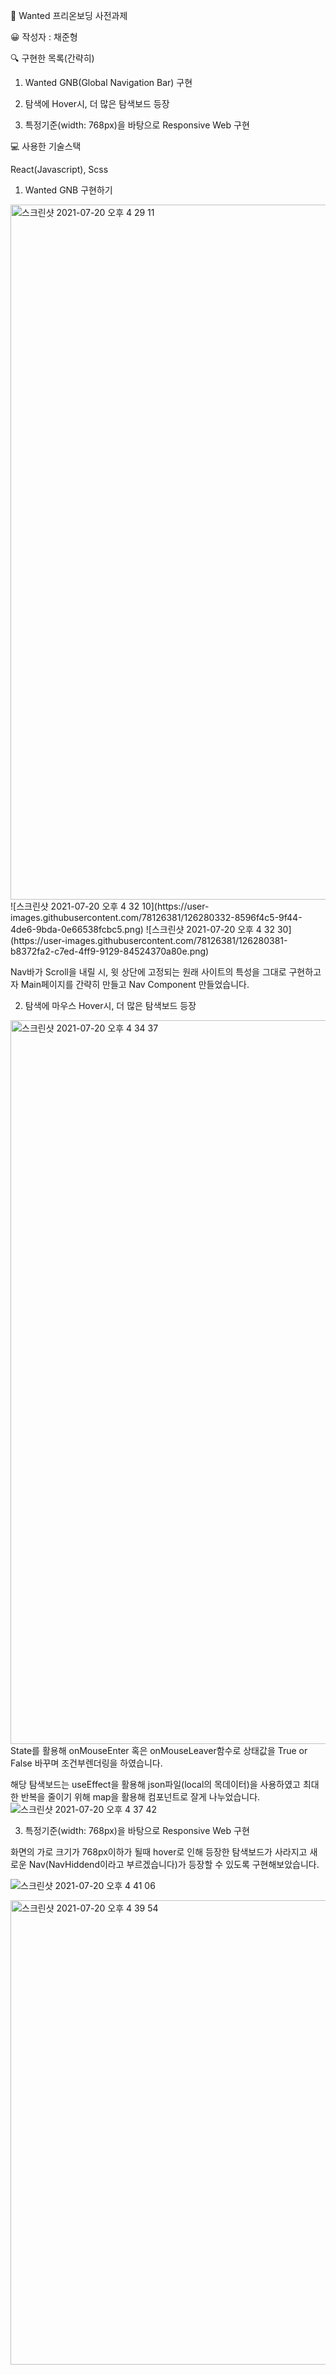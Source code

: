 📌 Wanted 프리온보딩 사전과제

😀 작성자 : 채준형

🔍 구현한 목록(간략히)

  1. Wanted GNB(Global Navigation Bar) 구현

  2. 탐색에 Hover시, 더 많은 탐색보드 등장

  3. 특정기준(width: 768px)을 바탕으로 Responsive Web 구현
  
💻 사용한 기술스택

React(Javascript), Scss



1. Wanted GNB 구현하기
<img width="1112" alt="스크린샷 2021-07-20 오후 4 29 11" src="https://user-images.githubusercontent.com/78126381/126280128-d60e87a5-eaad-46ff-a578-1c71f62ecf29.png">
![스크린샷 2021-07-20 오후 4 32 10](https://user-images.githubusercontent.com/78126381/126280332-8596f4c5-9f44-4de6-9bda-0e66538fcbc5.png)
![스크린샷 2021-07-20 오후 4 32 30](https://user-images.githubusercontent.com/78126381/126280381-b8372fa2-c7ed-4ff9-9129-84524370a80e.png)

Nav바가 Scroll을 내릴 시, 윗 상단에 고정되는 원래 사이트의 특성을 그대로 구현하고자 Main페이지를 간략히 만들고 Nav Component 만들었습니다.

2. 탐색에 마우스 Hover시, 더 많은 탐색보드 등장
<img width="1158" alt="스크린샷 2021-07-20 오후 4 34 37" src="https://user-images.githubusercontent.com/78126381/126280680-e5e668e4-cebc-467d-8dbb-728a36d56a53.png">
State를 활용해 onMouseEnter 혹은 onMouseLeaver함수로 상태값을 True or False 바꾸며 조건부렌더링을 하였습니다.

해당 탐색보드는 useEffect을 활용해 json파일(local의 목데이터)을 사용하였고 최대한 반복을 줄이기 위해 map을 활용해 컴포넌트로 잘게 나누었습니다.
![스크린샷 2021-07-20 오후 4 37 42](https://user-images.githubusercontent.com/78126381/126281083-c67fb242-1d74-45ef-993b-f7704ca64c55.png)

 3. 특정기준(width: 768px)을 바탕으로 Responsive Web 구현
 
 화면의 가로 크기가 768px이하가 될때 hover로 인해 등장한 탐색보드가 사라지고 새로운 Nav(NavHiddend이라고 부르겠습니다)가 등장할 수 있도록 구현해보았습니다.
 
 ![스크린샷 2021-07-20 오후 4 41 06](https://user-images.githubusercontent.com/78126381/126281521-5847c1a9-ba10-41f5-8d10-dd9e87566393.png)

<img width="743" alt="스크린샷 2021-07-20 오후 4 39 54" src="https://user-images.githubusercontent.com/78126381/126281378-ae8c1a22-8732-4a99-a130-40ce950449f2.png">

